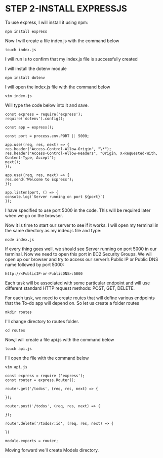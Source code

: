 # STEP 2-INSTALL EXPRESSJS

To use express, I will install it using npm:
```
npm install express
```
Now I will create a file index.js with the command below
```
touch index.js
```
I will run ls to confirm that my index.js file is successfully created

I will install the dotenv module
```
npm install dotenv
```
I will open the index.js file with the command below
```
vim index.js
```
Will type the code below into it and save. 
```
const express = require('express');
require('dotenv').config();

const app = express();

const port = process.env.PORT || 5000;

app.use((req, res, next) => {
res.header("Access-Control-Allow-Origin", "\*");
res.header("Access-Control-Allow-Headers", "Origin, X-Requested-With, Content-Type, Accept");
next();
});

app.use((req, res, next) => {
res.send('Welcome to Express');
});

app.listen(port, () => {
console.log(`Server running on port ${port}`)
});
```
I have specified to use port 5000 in the code. This will be required later when we go on the browser.

Now it is time to start our server to see if it works. I will open my terminal in the same directory as my index.js file and type:
```
node index.js
```
If every thing goes well, we should see Server running on port 5000 in our terminal.
Now we need to open this port in EC2 Security Groups. 
We will open up our browser and try to access our server’s Public IP or Public DNS name followed by port 5000:
```
http://<PublicIP-or-PublicDNS>:5000
```
Each task will be associated with some particular endpoint and will use different standard HTTP request methods: POST, GET, DELETE.

For each task, we need to create routes that will define various endpoints that the To-do app will depend on. So let us create a folder routes
```
mkdir routes
```
I'll change directory to routes folder.
```
cd routes
```
Now,I will create a file api.js with the command below
```
touch api.js
```
I'll open the file with the command below
```
vim api.js
```
```
const express = require ('express');
const router = express.Router();

router.get('/todos', (req, res, next) => {

});

router.post('/todos', (req, res, next) => {

});

router.delete('/todos/:id', (req, res, next) => {

})

module.exports = router;
```
Moving forward we'll create Models directory.
